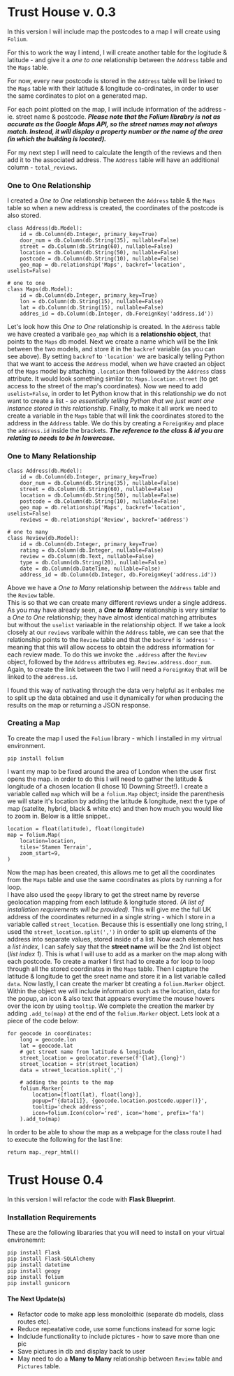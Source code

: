 # Trust House v. 0.3 #

In this version I will include map the postcodes to a map I will create using `Folium`.

For this to work the way I intend, I will create another table for the logitude & latitude - and give it a *one to one* relationship between the `Address` table and the `Maps` table.

For now, every new postcode is stored in the `Address` table will be linked to the `Maps` table with their latitude & longitude co-ordinates, in order to user the same cordinates to plot on a generated map.

For each point plotted on the map, I will include information of the address - ie. street name & postcode.  ***Please note that the Folium librabry is not as accurate as the Google Maps API, so the street names may not always match.  Instead, it will display a property number or the name of the area (in which the building is located).***

For my next step I will need to calculate the length of the reviews and then add it to the associated address.
The `Address` table will have an additional column - `total_reviews`.


### One to One Relationship ###
I created a *One to One* relationship between the `Address` table & the `Maps` table so when a new address is created, the coordinates of the postcode is also stored.
```
class Address(db.Model):
    id = db.Column(db.Integer, primary_key=True)
    door_num = db.Column(db.String(35), nullable=False)
    street = db.Column(db.String(60), nullable=False)
    location = db.Column(db.String(50), nullable=False)
    postcode = db.Column(db.String(10), nullable=False)
    geo_map = db.relationship('Maps', backref='location', uselist=False)

# one to one
class Maps(db.Model):
    id = db.Column(db.Integer, primary_key=True)
    lon = db.Column(db.String(15), nullable=False)
    lat = db.Column(db.String(15), nullable=False)
    addres_id = db.Column(db.Integer, db.ForeignKey('address.id'))
```
Let's look how this *One to One* relationship is created. 
In the `Address` table we have created a varibale `geo_map` which is a **relationshio object**, that points to the `Maps` db model.
Next we create a name which will be the link between the two models, and store it in the `backref` variable (as you can see above).
By setting `backref` to `'location'` we are basically telling Python that we want to access the `Address` model, when we have craeted an object of the `Maps` model by attaching `.location` then followed by the `Address` class attribute.  It would look something similar to: `Maps.location.street` (to get access to the street of the map's coordinates).
Now we need to add `uselist=False`, in order to let Python know that in this relationship we do not want to create a list - *so essentially telling Python that we just want one instance stored in this relationship*.
Finally, to make it all work we need to create a variable in the `Maps` table that will link the coordinates stored to the address in the `Address` table.
We do this by creating a `ForeignKey` and place the `address.id` inside the brackets.  ***The reference to the class & id you are relating to needs to be in lowercase.***


### One to Many Relationship ###
```
class Address(db.Model):
    id = db.Column(db.Integer, primary_key=True)
    door_num = db.Column(db.String(35), nullable=False)
    street = db.Column(db.String(60), nullable=False)
    location = db.Column(db.String(50), nullable=False)
    postcode = db.Column(db.String(10), nullable=False)
    geo_map = db.relationship('Maps', backref='location', uselist=False)
    reviews = db.relationship('Review', backref='address')

# one to many
class Review(db.Model):
    id = db.Column(db.Integer, primary_key=True)
    rating = db.Column(db.Integer, nullable=False)
    review = db.Column(db.Text, nullable=False)
    type = db.Column(db.String(20), nullable=False)
    date = db.Column(db.DateTime, nullable=False)
    address_id = db.Column(db.Integer, db.ForeignKey('address.id'))
```
Above we have a *One to Many* relationship between the `Address` table and the `Review` table.  
This is so that we can create many different reviews under a single address. 
As you may have already seen, a ***One to Many*** relationship is very similar to a *One to One* relationship; they have almost identical matching attributes but without the `uselist` variaable in the relationship object.
If we take a look closely at our `reviews` varibale within the `Address` table, we can see that the relationship points to the `Review` table and that the `backref` is `'address'` - meaning that this will allow access to obtain the address information for each review made.  To do this we invoke the `.address` after the `Review` object, followed by the `Address` attributes eg. `Review.address.door_num`.
Again, to create the link between the two I will need a `ForeignKey` that will be linked to the `address.id`.

I found this way of nativating through the data very helpful as it enbales me to split up the data obtained and use it dynamically for when producing the results on the map or returning a JSON response.


### Creating a Map ###
To create the map I used the `Folium` library - which I installed in my virtrual environment.
```
pip install folium
```
I want my map to be fixed around the area of London when the user first opens the map. in order to do this I will need to gather the latitude & longitude of a chosen location (I chose 10 Downing Street!).
I create a variable called `map` which will be a `folium.Map` object; inside the parenthesis we will state it's location by adding the latitude & longitude, next the type of map (satelite, hybrid, black & white etc) and then how much you would like to zoom in.  Below is a little snippet..
```
location = float(latitude), float(longitude)
map = folium.Map(
    location=location,
    tiles='Stamen Terrain',
    zoom_start=9,
)
```
Now the map has been created, this allows me to get all the coordinates from the `Maps` table and use the same coordinates as plots by running a for loop.  
I have also used the `geopy` library to get the street name by reverse geolocation mapping from each latitude & longitude stored.  *(A list of installation requirements will be provided).*
This will give me the full UK address of the coordinates returned in a single string - which I store in a variable called `street_location`.
Because this is essentially one long string, I used the `street_location.split(',')` in order to split up elements of the address into separate values, stored inside of a list.
Now each element has a *list index*, I can safely say that the **street name** will be the 2nd list object (*list index 1*).  This is what I will use to add as a marker on the map along with each postcode.
To create a marker I first had to create a for loop to loop through all the stored coordinates in the `Maps` table.
Then I capture the latitude & longitude to get the sreet name and store it in a list variable called `data`.  Now lastly, I can create the marker bt creating a `folium.Marker` object.  Within the object we will include information such as the location, data for the popup, an icon & also text that appears everytime the mouse hovers over the icon by using `tooltip`.  We complete the creation the marker by adding `.add_to(map)` at the end of the `folium.Marker` object.
Lets look at a piece of the code below:
```
for geocode in coordinates:
    long = geocode.lon
    lat = geocode.lat
    # get street name from latitude & longitude
    street_location = geolocator.reverse(f'{lat},{long}')
    street_location = str(street_location)
    data = street_location.split(',')

    # adding the points to the map
    folium.Marker(
        location=[float(lat), float(long)],
        popup=f'{data[1]}, {geocode.location.postcode.upper()}',
        tooltip='check address',
        icon=folium.Icon(color='red', icon='home', prefix='fa') 
    ).add_to(map)
```
In order to be able to show the map as a webpage for the class route I had to execute the following for the last line:
```
return map._repr_html()
```

# Trust House 0.4 #
In this version I will refactor the code with **Flask Blueprint**.


### Installation Requirements ###
These are the following libararies that you will need to install on your virtual environemnt:
```
pip install Flask
pip install Flask-SQLAlchemy
pip install datetime
pip install geopy
pip install folium
pip install gunicorn
```



#### The Next Update(s) ####
- Refactor code to make app less monoloithic (separate db models, class routes etc).
- Reduce repeatative code, use some functions instead for some logic
- Indclude functionality to include pictures - how to save more than one pic
- Save pictures in db and display back to user
- May need to do a **Many to Many** relationship between `Review` table and `Pictures` table.